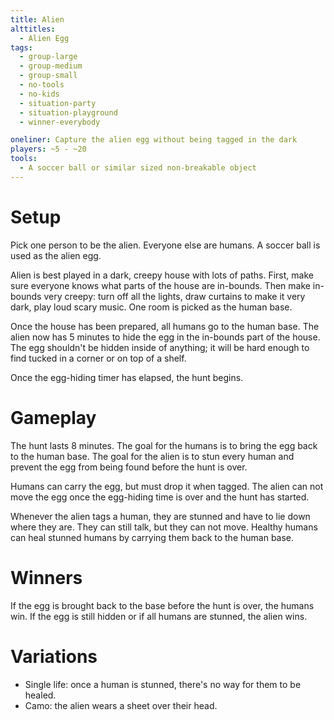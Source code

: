 ```yaml
---
title: Alien
alttitles:
  - Alien Egg
tags:
  - group-large
  - group-medium
  - group-small
  - no-tools
  - no-kids
  - situation-party
  - situation-playground
  - winner-everybody

oneliner: Capture the alien egg without being tagged in the dark
players: ~5 - ~20
tools:
  - A soccer ball or similar sized non-breakable object
---
```

# Setup
Pick one person to be the alien.
Everyone else are humans.
A soccer ball is used as the alien egg.

Alien is best played in a dark, creepy house with lots of paths.
First, make sure everyone knows what parts of the house are in-bounds.
Then make in-bounds very creepy: turn off all the lights, draw curtains to make it very dark, play loud scary music.
One room is picked as the human base.

Once the house has been prepared, all humans go to the human base.
The alien now has 5 minutes to hide the egg in the in-bounds part of the house.
The egg shouldn't be hidden inside of anything; it will be hard enough to find tucked in a corner or on top of a shelf.

Once the egg-hiding timer has elapsed, the hunt begins.

# Gameplay
The hunt lasts 8 minutes.
The goal for the humans is to bring the egg back to the human base.
The goal for the alien is to stun every human and prevent the egg from being found before the hunt is over.

Humans can carry the egg, but must drop it when tagged.
The alien can not move the egg once the egg-hiding time is over and the hunt has started.

Whenever the alien tags a human, they are stunned and have to lie down where they are.
They can still talk, but they can not move.
Healthy humans can heal stunned humans by carrying them back to the human base.

# Winners
If the egg is brought back to the base before the hunt is over, the humans win.
If the egg is still hidden or if all humans are stunned, the alien wins.

# Variations
- Single life: once a human is stunned, there's no way for them to be healed.
- Camo: the alien wears a sheet over their head.
